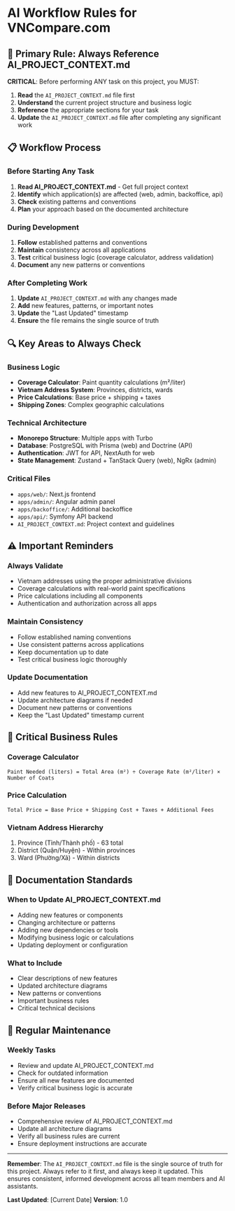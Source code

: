 # AI Workflow Rules for VNCompare.com

## 🎯 Primary Rule: Always Reference AI_PROJECT_CONTEXT.md

**CRITICAL**: Before performing ANY task on this project, you MUST:

1. **Read** the `AI_PROJECT_CONTEXT.md` file first
2. **Understand** the current project structure and business logic
3. **Reference** the appropriate sections for your task
4. **Update** the `AI_PROJECT_CONTEXT.md` file after completing any significant work

## 📋 Workflow Process

### Before Starting Any Task

1. **Read AI_PROJECT_CONTEXT.md** - Get full project context
2. **Identify** which application(s) are affected (web, admin, backoffice, api)
3. **Check** existing patterns and conventions
4. **Plan** your approach based on the documented architecture

### During Development

1. **Follow** established patterns and conventions
2. **Maintain** consistency across all applications
3. **Test** critical business logic (coverage calculator, address validation)
4. **Document** any new patterns or conventions

### After Completing Work

1. **Update** `AI_PROJECT_CONTEXT.md` with any changes made
2. **Add** new features, patterns, or important notes
3. **Update** the "Last Updated" timestamp
4. **Ensure** the file remains the single source of truth

## 🔍 Key Areas to Always Check

### Business Logic

- **Coverage Calculator**: Paint quantity calculations (m²/liter)
- **Vietnam Address System**: Provinces, districts, wards
- **Price Calculations**: Base price + shipping + taxes
- **Shipping Zones**: Complex geographic calculations

### Technical Architecture

- **Monorepo Structure**: Multiple apps with Turbo
- **Database**: PostgreSQL with Prisma (web) and Doctrine (API)
- **Authentication**: JWT for API, NextAuth for web
- **State Management**: Zustand + TanStack Query (web), NgRx (admin)

### Critical Files

- `apps/web/`: Next.js frontend
- `apps/admin/`: Angular admin panel
- `apps/backoffice/`: Additional backoffice
- `apps/api/`: Symfony API backend
- `AI_PROJECT_CONTEXT.md`: Project context and guidelines

## ⚠️ Important Reminders

### Always Validate

- Vietnam addresses using the proper administrative divisions
- Coverage calculations with real-world paint specifications
- Price calculations including all components
- Authentication and authorization across all apps

### Maintain Consistency

- Follow established naming conventions
- Use consistent patterns across applications
- Keep documentation up to date
- Test critical business logic thoroughly

### Update Documentation

- Add new features to AI_PROJECT_CONTEXT.md
- Update architecture diagrams if needed
- Document new patterns or conventions
- Keep the "Last Updated" timestamp current

## 🚨 Critical Business Rules

### Coverage Calculator

```
Paint Needed (liters) = Total Area (m²) ÷ Coverage Rate (m²/liter) × Number of Coats
```

### Price Calculation

```
Total Price = Base Price + Shipping Cost + Taxes + Additional Fees
```

### Vietnam Address Hierarchy

1. Province (Tỉnh/Thành phố) - 63 total
2. District (Quận/Huyện) - Within provinces
3. Ward (Phường/Xã) - Within districts

## 📝 Documentation Standards

### When to Update AI_PROJECT_CONTEXT.md

- Adding new features or components
- Changing architecture or patterns
- Adding new dependencies or tools
- Modifying business logic or calculations
- Updating deployment or configuration

### What to Include

- Clear descriptions of new features
- Updated architecture diagrams
- New patterns or conventions
- Important business rules
- Critical technical decisions

## 🔄 Regular Maintenance

### Weekly Tasks

- Review and update AI_PROJECT_CONTEXT.md
- Check for outdated information
- Ensure all new features are documented
- Verify critical business logic is accurate

### Before Major Releases

- Comprehensive review of AI_PROJECT_CONTEXT.md
- Update all architecture diagrams
- Verify all business rules are current
- Ensure deployment instructions are accurate

---

**Remember**: The `AI_PROJECT_CONTEXT.md` file is the single source of truth for this project. Always refer to it first, and always keep it updated. This ensures consistent, informed development across all team members and AI assistants.

**Last Updated**: [Current Date]
**Version**: 1.0
